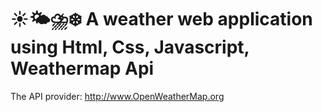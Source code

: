 # ☀️🌤⛈❄️ A weather web application using Html, Css, Javascript, Weathermap Api

The API provider: http://www.OpenWeatherMap.org

